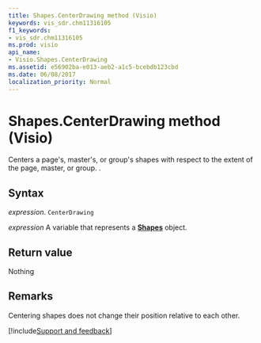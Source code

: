 ```yaml
---
title: Shapes.CenterDrawing method (Visio)
keywords: vis_sdr.chm11316105
f1_keywords:
- vis_sdr.chm11316105
ms.prod: visio
api_name:
- Visio.Shapes.CenterDrawing
ms.assetid: e56902ba-e013-aeb2-a1c5-bcebdb123cbd
ms.date: 06/08/2017
localization_priority: Normal
---
```



# Shapes.CenterDrawing method (Visio)

Centers a page's, master's, or group's shapes with respect to the extent of the page, master, or group. .


## Syntax

_expression_. `CenterDrawing`

_expression_ A variable that represents a **[Shapes](Visio.Shapes.md)** object.


## Return value

Nothing


## Remarks

Centering shapes does not change their position relative to each other.

[!include[Support and feedback](~/includes/feedback-boilerplate.md)]